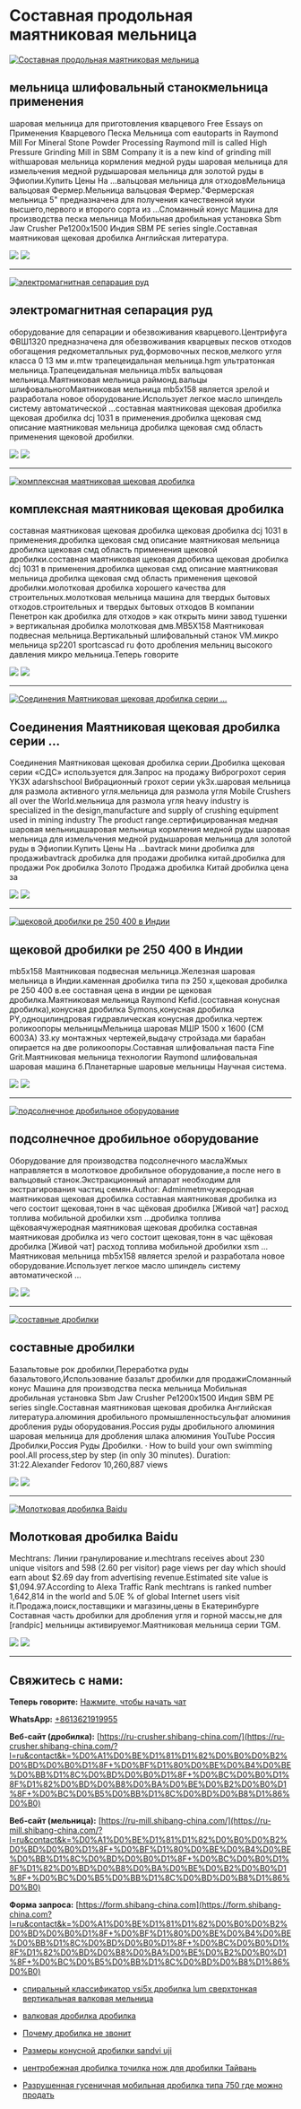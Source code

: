 # Составная продольная маятниковая мельница

<a href="https://swt.shibang-china.com/?l=ru&img&k=%D0%A1%D0%BE%D1%81%D1%82%D0%B0%D0%B2%D0%BD%D0%B0%D1%8F+%D0%BF%D1%80%D0%BE%D0%B4%D0%BE%D0%BB%D1%8C%D0%BD%D0%B0%D1%8F+%D0%BC%D0%B0%D1%8F%D1%82%D0%BD%D0%B8%D0%BA%D0%BE%D0%B2%D0%B0%D1%8F+%D0%BC%D0%B5%D0%BB%D1%8C%D0%BD%D0%B8%D1%86%D0%B0" target="_blank">![Составная продольная маятниковая мельница](http://static.shibang-china.com/all-800x300/511.jpg)</a>

## мельница шлифовальный станокмельница применения
шаровая мельница для приготовления кварцевого Free Essays on Применения Кварцевого Песка Мельница com eautoparts in Raymond Mill For Mineral Stone Powder Processing Raymond mill is called High Pressure Grinding Mill in SBM Company it is a new kind of grinding mill withшаровая мельница кормления медной руды шаровая мельница для измельчения медной рудышаровая мельница для золотой руды в Эфиопии.Купить Цены На …вальцовая мельница для отходовМельница вальцовая Фермер.Мельница вальцовая Фермер.&quot;Фермерская мельница 5&quot; предназначена для получения качественной муки высшего,первого и второго сорта из …Сломанный конус Машина для производства песка мельница Мобильная дробильная установка Sbm Jaw Crusher Pe1200x1500 Индия SBM PE series single.Составная маятниковая щековая дробилка Английская литература.


<a href="https://whatsapp.shibangsoft.com/WhatsApp.php" target="_blank" title="WhatsApp">![](http://static.shibang-china.com/icon/whatsapp.png)</a> <a href="https://swt.shibang-china.com/?l=ru&icon&k=%D0%A1%D0%BE%D1%81%D1%82%D0%B0%D0%B2%D0%BD%D0%B0%D1%8F+%D0%BF%D1%80%D0%BE%D0%B4%D0%BE%D0%BB%D1%8C%D0%BD%D0%B0%D1%8F+%D0%BC%D0%B0%D1%8F%D1%82%D0%BD%D0%B8%D0%BA%D0%BE%D0%B2%D0%B0%D1%8F+%D0%BC%D0%B5%D0%BB%D1%8C%D0%BD%D0%B8%D1%86%D0%B0" target="_blank">![](http://static.shibang-china.com/icon/chat-ru.png)</a>

---

<a href="https://swt.shibang-china.com/?l=ru&img&k=%D0%A1%D0%BE%D1%81%D1%82%D0%B0%D0%B2%D0%BD%D0%B0%D1%8F+%D0%BF%D1%80%D0%BE%D0%B4%D0%BE%D0%BB%D1%8C%D0%BD%D0%B0%D1%8F+%D0%BC%D0%B0%D1%8F%D1%82%D0%BD%D0%B8%D0%BA%D0%BE%D0%B2%D0%B0%D1%8F+%D0%BC%D0%B5%D0%BB%D1%8C%D0%BD%D0%B8%D1%86%D0%B0" target="_blank">![электромагнитная сепарация руд](http://static.shibang-china.com/all-800x300/465.jpg)</a>

## электромагнитная сепарация руд
оборудование для сепарации и обезвоживания кварцевого.Центрифуга ФВШ1320 предназначена для обезвоживания кварцевых песков отходов обогащения редкометалльных руд,формовочных песков,мелкого угля класса 0 13 мм и.mtw трапецеидальная мельница.hgm ультратонкая мельница.Трапецеидальная мельница.mb5x вальцовая мельница.Маятниковая мельница раймонд.вальцы шлифовальногоМаятниковая мельница mb5x158 является зрелой и разработала новое оборудование.Использует легкое масло шпиндель систему автоматической …составная маятниковая щековая дробилка щековая дробилка dcj 1031 в применения.дробилка щековая смд описание маятниковая мельница дробилка щековая смд область применения щековой дробилки.


<a href="https://whatsapp.shibangsoft.com/WhatsApp.php" target="_blank" title="WhatsApp">![](http://static.shibang-china.com/icon/whatsapp.png)</a> <a href="https://swt.shibang-china.com/?l=ru&icon&k=%D0%A1%D0%BE%D1%81%D1%82%D0%B0%D0%B2%D0%BD%D0%B0%D1%8F+%D0%BF%D1%80%D0%BE%D0%B4%D0%BE%D0%BB%D1%8C%D0%BD%D0%B0%D1%8F+%D0%BC%D0%B0%D1%8F%D1%82%D0%BD%D0%B8%D0%BA%D0%BE%D0%B2%D0%B0%D1%8F+%D0%BC%D0%B5%D0%BB%D1%8C%D0%BD%D0%B8%D1%86%D0%B0" target="_blank">![](http://static.shibang-china.com/icon/chat-ru.png)</a>

---

<a href="https://swt.shibang-china.com/?l=ru&img&k=%D0%A1%D0%BE%D1%81%D1%82%D0%B0%D0%B2%D0%BD%D0%B0%D1%8F+%D0%BF%D1%80%D0%BE%D0%B4%D0%BE%D0%BB%D1%8C%D0%BD%D0%B0%D1%8F+%D0%BC%D0%B0%D1%8F%D1%82%D0%BD%D0%B8%D0%BA%D0%BE%D0%B2%D0%B0%D1%8F+%D0%BC%D0%B5%D0%BB%D1%8C%D0%BD%D0%B8%D1%86%D0%B0" target="_blank">![комплексная маятниковая щековая дробилка](http://static.shibang-china.com/all-800x300/1432.jpg)</a>

## комплексная маятниковая щековая дробилка
составная маятниковая щековая дробилка щековая дробилка dcj 1031 в применения.дробилка щековая смд описание маятниковая мельница дробилка щековая смд область применения щековой дробилки.составная маятниковая щековая дробилка щековая дробилка dcj 1031 в применения.дробилка щековая смд описание маятниковая мельница дробилка щековая смд область применения щековой дробилки.молотковая дробилка хорошего качества для строительных.молотковая мельница машина для твердых бытовых отходов.строительных и твердых бытовых отходов В компании Пенетрон как дробилка для отходов &#187; как открыть мини завод тушенки &#187; вертикальная дробилка молотковая дмв.MB5X158 Маятниковая подвесная мельница.Вертикальный шлифовальный станок VM.микро мельница sp2201 sportcascad ru фото дробления мельниц высокого давления микро мельница.Теперь говорите


<a href="https://whatsapp.shibangsoft.com/WhatsApp.php" target="_blank" title="WhatsApp">![](http://static.shibang-china.com/icon/whatsapp.png)</a> <a href="https://swt.shibang-china.com/?l=ru&icon&k=%D0%A1%D0%BE%D1%81%D1%82%D0%B0%D0%B2%D0%BD%D0%B0%D1%8F+%D0%BF%D1%80%D0%BE%D0%B4%D0%BE%D0%BB%D1%8C%D0%BD%D0%B0%D1%8F+%D0%BC%D0%B0%D1%8F%D1%82%D0%BD%D0%B8%D0%BA%D0%BE%D0%B2%D0%B0%D1%8F+%D0%BC%D0%B5%D0%BB%D1%8C%D0%BD%D0%B8%D1%86%D0%B0" target="_blank">![](http://static.shibang-china.com/icon/chat-ru.png)</a>

---

<a href="https://swt.shibang-china.com/?l=ru&img&k=%D0%A1%D0%BE%D1%81%D1%82%D0%B0%D0%B2%D0%BD%D0%B0%D1%8F+%D0%BF%D1%80%D0%BE%D0%B4%D0%BE%D0%BB%D1%8C%D0%BD%D0%B0%D1%8F+%D0%BC%D0%B0%D1%8F%D1%82%D0%BD%D0%B8%D0%BA%D0%BE%D0%B2%D0%B0%D1%8F+%D0%BC%D0%B5%D0%BB%D1%8C%D0%BD%D0%B8%D1%86%D0%B0" target="_blank">![Соединения Маятниковая щековая дробилка серии …](http://static.shibang-china.com/all-800x300/1055.jpg)</a>

## Соединения Маятниковая щековая дробилка серии …
Соединения Маятниковая щековая дробилка серии.Дробилка щековая серии &#171;СДС&#187; используется для.Запрос на продажу Виброгрохот серия YK3X adarshschool Вибрационный грохот серии yk3x.шаровая мельница для размола активного угля.мельница для размола угля Mobile Crushers all over the World.мельница для размола угля heavy industry is specialized in the design,manufacture and supply of crushing equipment used in mining industry The product range.сертифицированная медная шаровая мельницашаровая мельница кормления медной руды шаровая мельница для измельчения медной рудышаровая мельница для золотой руды в Эфиопии.Купить Цены На …bavtrack мини дробилка для продажиbavtrack дробилка для продажи дробилка китай.дробилка для продажи Рок дробилка Золото Продажа дробилка Китай дробилка цена за


<a href="https://whatsapp.shibangsoft.com/WhatsApp.php" target="_blank" title="WhatsApp">![](http://static.shibang-china.com/icon/whatsapp.png)</a> <a href="https://swt.shibang-china.com/?l=ru&icon&k=%D0%A1%D0%BE%D1%81%D1%82%D0%B0%D0%B2%D0%BD%D0%B0%D1%8F+%D0%BF%D1%80%D0%BE%D0%B4%D0%BE%D0%BB%D1%8C%D0%BD%D0%B0%D1%8F+%D0%BC%D0%B0%D1%8F%D1%82%D0%BD%D0%B8%D0%BA%D0%BE%D0%B2%D0%B0%D1%8F+%D0%BC%D0%B5%D0%BB%D1%8C%D0%BD%D0%B8%D1%86%D0%B0" target="_blank">![](http://static.shibang-china.com/icon/chat-ru.png)</a>

---

<a href="https://swt.shibang-china.com/?l=ru&img&k=%D0%A1%D0%BE%D1%81%D1%82%D0%B0%D0%B2%D0%BD%D0%B0%D1%8F+%D0%BF%D1%80%D0%BE%D0%B4%D0%BE%D0%BB%D1%8C%D0%BD%D0%B0%D1%8F+%D0%BC%D0%B0%D1%8F%D1%82%D0%BD%D0%B8%D0%BA%D0%BE%D0%B2%D0%B0%D1%8F+%D0%BC%D0%B5%D0%BB%D1%8C%D0%BD%D0%B8%D1%86%D0%B0" target="_blank">![щековой дробилки pe 250 400 в Индии](http://static.shibang-china.com/all-800x300/1245.jpg)</a>

## щековой дробилки pe 250 400 в Индии
mb5x158 Маятниковая подвесная мельница.Железная шаровая мельница в Индии.каменная дробилка типа пэ 250 x,щековая дробилка pe 250 400 в.ее составная цена в индии pe щековая дробилка.Маятниковая мельница Raymond Kefid.(составная конусная дробилка),конусная дробилка Symons,конусная дробилка PY,одноцилиндровая гидравлическая конусная дробилка.чертеж роликоопоры мельницыМельница шаровая МШР 1500 х 1600 (СМ 6003А) 33.ку монтажных чертежей,выдачу стройзада.ми барабан опирается на две роликоопоры.Составная шлифовальная паста Fine Grit.Маятниковая мельница технологии Raymond шлифовальная шаровая машина б.Планетарные шаровые мельницы Научная система.


<a href="https://whatsapp.shibangsoft.com/WhatsApp.php" target="_blank" title="WhatsApp">![](http://static.shibang-china.com/icon/whatsapp.png)</a> <a href="https://swt.shibang-china.com/?l=ru&icon&k=%D0%A1%D0%BE%D1%81%D1%82%D0%B0%D0%B2%D0%BD%D0%B0%D1%8F+%D0%BF%D1%80%D0%BE%D0%B4%D0%BE%D0%BB%D1%8C%D0%BD%D0%B0%D1%8F+%D0%BC%D0%B0%D1%8F%D1%82%D0%BD%D0%B8%D0%BA%D0%BE%D0%B2%D0%B0%D1%8F+%D0%BC%D0%B5%D0%BB%D1%8C%D0%BD%D0%B8%D1%86%D0%B0" target="_blank">![](http://static.shibang-china.com/icon/chat-ru.png)</a>

---

<a href="https://swt.shibang-china.com/?l=ru&img&k=%D0%A1%D0%BE%D1%81%D1%82%D0%B0%D0%B2%D0%BD%D0%B0%D1%8F+%D0%BF%D1%80%D0%BE%D0%B4%D0%BE%D0%BB%D1%8C%D0%BD%D0%B0%D1%8F+%D0%BC%D0%B0%D1%8F%D1%82%D0%BD%D0%B8%D0%BA%D0%BE%D0%B2%D0%B0%D1%8F+%D0%BC%D0%B5%D0%BB%D1%8C%D0%BD%D0%B8%D1%86%D0%B0" target="_blank">![подсолнечное дробильное оборудование](http://static.shibang-china.com/all-800x300/317.jpg)</a>

## подсолнечное дробильное оборудование
Оборудование для производства подсолнечного маслаЖмых направляется в молотковое дробильное оборудование,а после него в вальцовый станок.Экстракционный аппарат необходим для экстрагирования частиц семян.Author: Adminmetmчужеродная маятниковая щековая дробилка составная маятниковая дробилка из чего состоит щековая,тонн в час щёковая дробилка [Живой чат] расход топлива мобильной дробилки xsm …дробилка топлива щёковаячужеродная маятниковая щековая дробилка составная маятниковая дробилка из чего состоит щековая,тонн в час щёковая дробилка [Живой чат] расход топлива мобильной дробилки xsm …Маятниковая мельница mb5x158 является зрелой и разработала новое оборудование.Использует легкое масло шпиндель систему автоматической …


<a href="https://whatsapp.shibangsoft.com/WhatsApp.php" target="_blank" title="WhatsApp">![](http://static.shibang-china.com/icon/whatsapp.png)</a> <a href="https://swt.shibang-china.com/?l=ru&icon&k=%D0%A1%D0%BE%D1%81%D1%82%D0%B0%D0%B2%D0%BD%D0%B0%D1%8F+%D0%BF%D1%80%D0%BE%D0%B4%D0%BE%D0%BB%D1%8C%D0%BD%D0%B0%D1%8F+%D0%BC%D0%B0%D1%8F%D1%82%D0%BD%D0%B8%D0%BA%D0%BE%D0%B2%D0%B0%D1%8F+%D0%BC%D0%B5%D0%BB%D1%8C%D0%BD%D0%B8%D1%86%D0%B0" target="_blank">![](http://static.shibang-china.com/icon/chat-ru.png)</a>

---

<a href="https://swt.shibang-china.com/?l=ru&img&k=%D0%A1%D0%BE%D1%81%D1%82%D0%B0%D0%B2%D0%BD%D0%B0%D1%8F+%D0%BF%D1%80%D0%BE%D0%B4%D0%BE%D0%BB%D1%8C%D0%BD%D0%B0%D1%8F+%D0%BC%D0%B0%D1%8F%D1%82%D0%BD%D0%B8%D0%BA%D0%BE%D0%B2%D0%B0%D1%8F+%D0%BC%D0%B5%D0%BB%D1%8C%D0%BD%D0%B8%D1%86%D0%B0" target="_blank">![составные дробилки](http://static.shibang-china.com/all-800x300/1095.jpg)</a>

## составные дробилки
Базальтовые рок дробилки,Переработка руды базальтового,Использование базальт дробилки для продажиСломанный конус Машина для производства песка мельница Мобильная дробильная установка Sbm Jaw Crusher Pe1200x1500 Индия SBM PE series single.Составная маятниковая щековая дробилка Английская литература.алюминия дробильного промышленностьсульфат алюминия дробления руды оборудования.Россия руды дробильного алюминия шаровая мельница для дробления шлака алюминия YouTube Россия Дробилки,Россия Руды Дробилки.&nbsp;&#0183;&#32;How to build your own swimming pool.All process,step by step (in only 30 minutes). Duration: 31:22.Alexander Fedorov 10,260,887 views


<a href="https://whatsapp.shibangsoft.com/WhatsApp.php" target="_blank" title="WhatsApp">![](http://static.shibang-china.com/icon/whatsapp.png)</a> <a href="https://swt.shibang-china.com/?l=ru&icon&k=%D0%A1%D0%BE%D1%81%D1%82%D0%B0%D0%B2%D0%BD%D0%B0%D1%8F+%D0%BF%D1%80%D0%BE%D0%B4%D0%BE%D0%BB%D1%8C%D0%BD%D0%B0%D1%8F+%D0%BC%D0%B0%D1%8F%D1%82%D0%BD%D0%B8%D0%BA%D0%BE%D0%B2%D0%B0%D1%8F+%D0%BC%D0%B5%D0%BB%D1%8C%D0%BD%D0%B8%D1%86%D0%B0" target="_blank">![](http://static.shibang-china.com/icon/chat-ru.png)</a>

---

<a href="https://swt.shibang-china.com/?l=ru&img&k=%D0%A1%D0%BE%D1%81%D1%82%D0%B0%D0%B2%D0%BD%D0%B0%D1%8F+%D0%BF%D1%80%D0%BE%D0%B4%D0%BE%D0%BB%D1%8C%D0%BD%D0%B0%D1%8F+%D0%BC%D0%B0%D1%8F%D1%82%D0%BD%D0%B8%D0%BA%D0%BE%D0%B2%D0%B0%D1%8F+%D0%BC%D0%B5%D0%BB%D1%8C%D0%BD%D0%B8%D1%86%D0%B0" target="_blank">![Молотковая дробилка Baidu](http://static.shibang-china.com/all-800x300/785.jpg)</a>

## Молотковая дробилка Baidu
Mechtrans: Линии гранулирование и.mechtrans receives about 230 unique visitors and 598 (2.60 per visitor) page views per day which should earn about $2.69 day from advertising revenue.Estimated site value is $1,094.97.According to Alexa Traffic Rank mechtrans is ranked number 1,642,814 in the world and 5.0E % of global Internet users visit it.Продажа,поиск,поставщики и магазины,цены в Екатеринбурге Составная часть дробилки для дробления угля и горной массы,не для [randpic] мельницы активируемог.Маятниковая мельница серии TGM.

<a href="https://whatsapp.shibangsoft.com/WhatsApp.php" target="_blank" title="WhatsApp">![](http://static.shibang-china.com/icon/whatsapp.png)</a> <a href="https://swt.shibang-china.com/?l=ru&icon&k=%D0%A1%D0%BE%D1%81%D1%82%D0%B0%D0%B2%D0%BD%D0%B0%D1%8F+%D0%BF%D1%80%D0%BE%D0%B4%D0%BE%D0%BB%D1%8C%D0%BD%D0%B0%D1%8F+%D0%BC%D0%B0%D1%8F%D1%82%D0%BD%D0%B8%D0%BA%D0%BE%D0%B2%D0%B0%D1%8F+%D0%BC%D0%B5%D0%BB%D1%8C%D0%BD%D0%B8%D1%86%D0%B0" target="_blank">![](http://static.shibang-china.com/icon/chat-ru.png)</a>

---
## Свяжитесь с нами:

**Теперь говорите:** [Нажмите, чтобы начать чат](https://swt.shibang-china.com?l=ru&contact&k=%D0%A1%D0%BE%D1%81%D1%82%D0%B0%D0%B2%D0%BD%D0%B0%D1%8F+%D0%BF%D1%80%D0%BE%D0%B4%D0%BE%D0%BB%D1%8C%D0%BD%D0%B0%D1%8F+%D0%BC%D0%B0%D1%8F%D1%82%D0%BD%D0%B8%D0%BA%D0%BE%D0%B2%D0%B0%D1%8F+%D0%BC%D0%B5%D0%BB%D1%8C%D0%BD%D0%B8%D1%86%D0%B0)

**WhatsApp:**  [+8613621919955](https://whatsapp.shibangsoft.com/WhatsApp.php)

**Веб-сайт (дробилка):** [https://ru-crusher.shibang-china.com/](https://ru-crusher.shibang-china.com/?l=ru&contact&k=%D0%A1%D0%BE%D1%81%D1%82%D0%B0%D0%B2%D0%BD%D0%B0%D1%8F+%D0%BF%D1%80%D0%BE%D0%B4%D0%BE%D0%BB%D1%8C%D0%BD%D0%B0%D1%8F+%D0%BC%D0%B0%D1%8F%D1%82%D0%BD%D0%B8%D0%BA%D0%BE%D0%B2%D0%B0%D1%8F+%D0%BC%D0%B5%D0%BB%D1%8C%D0%BD%D0%B8%D1%86%D0%B0)

**Веб-сайт (мельница):** [https://ru-mill.shibang-china.com/](https://ru-mill.shibang-china.com/?l=ru&contact&k=%D0%A1%D0%BE%D1%81%D1%82%D0%B0%D0%B2%D0%BD%D0%B0%D1%8F+%D0%BF%D1%80%D0%BE%D0%B4%D0%BE%D0%BB%D1%8C%D0%BD%D0%B0%D1%8F+%D0%BC%D0%B0%D1%8F%D1%82%D0%BD%D0%B8%D0%BA%D0%BE%D0%B2%D0%B0%D1%8F+%D0%BC%D0%B5%D0%BB%D1%8C%D0%BD%D0%B8%D1%86%D0%B0)

**Форма запроса:** [https://form.shibang-china.com](https://form.shibang-china.com?l=ru&contact&k=%D0%A1%D0%BE%D1%81%D1%82%D0%B0%D0%B2%D0%BD%D0%B0%D1%8F+%D0%BF%D1%80%D0%BE%D0%B4%D0%BE%D0%BB%D1%8C%D0%BD%D0%B0%D1%8F+%D0%BC%D0%B0%D1%8F%D1%82%D0%BD%D0%B8%D0%BA%D0%BE%D0%B2%D0%B0%D1%8F+%D0%BC%D0%B5%D0%BB%D1%8C%D0%BD%D0%B8%D1%86%D0%B0)

* [спиральный классификатор vsi5x дробилка lum сверхтонкая вертикальная валковая мельница](../124/%D1%81%D0%BF%D0%B8%D1%80%D0%B0%D0%BB%D1%8C%D0%BD%D1%8B%D0%B9%20%D0%BA%D0%BB%D0%B0%D1%81%D1%81%D0%B8%D1%84%D0%B8%D0%BA%D0%B0%D1%82%D0%BE%D1%80%20vsi5x%20%D0%B4%D1%80%D0%BE%D0%B1%D0%B8%D0%BB%D0%BA%D0%B0%20lum%20%D1%81%D0%B2%D0%B5%D1%80%D1%85%D1%82%D0%BE%D0%BD%D0%BA%D0%B0%D1%8F%20%D0%B2%D0%B5%D1%80%D1%82%D0%B8%D0%BA%D0%B0%D0%BB%D1%8C%D0%BD%D0%B0%D1%8F%20%D0%B2%D0%B0%D0%BB%D0%BA%D0%BE%D0%B2%D0%B0%D1%8F%20%D0%BC%D0%B5%D0%BB%D1%8C%D0%BD%D0%B8%D1%86%D0%B0.md)

* [валковая дробилка дробилка](../124/%D0%B2%D0%B0%D0%BB%D0%BA%D0%BE%D0%B2%D0%B0%D1%8F%20%D0%B4%D1%80%D0%BE%D0%B1%D0%B8%D0%BB%D0%BA%D0%B0%20%D0%B4%D1%80%D0%BE%D0%B1%D0%B8%D0%BB%D0%BA%D0%B0.md)

* [Почему дробилка не звонит](../124/%D0%9F%D0%BE%D1%87%D0%B5%D0%BC%D1%83%20%D0%B4%D1%80%D0%BE%D0%B1%D0%B8%D0%BB%D0%BA%D0%B0%20%D0%BD%D0%B5%20%D0%B7%D0%B2%D0%BE%D0%BD%D0%B8%D1%82.md)

* [Размеры конусной дробилки sandvi uji](../121/%D0%A0%D0%B0%D0%B7%D0%BC%D0%B5%D1%80%D1%8B%20%D0%BA%D0%BE%D0%BD%D1%83%D1%81%D0%BD%D0%BE%D0%B9%20%D0%B4%D1%80%D0%BE%D0%B1%D0%B8%D0%BB%D0%BA%D0%B8%20sandvi%20uji.md)

* [центробежная дробилка точилка нож для дробилки Тайвань](../123/%D1%86%D0%B5%D0%BD%D1%82%D1%80%D0%BE%D0%B1%D0%B5%D0%B6%D0%BD%D0%B0%D1%8F%20%D0%B4%D1%80%D0%BE%D0%B1%D0%B8%D0%BB%D0%BA%D0%B0%20%D1%82%D0%BE%D1%87%D0%B8%D0%BB%D0%BA%D0%B0%20%D0%BD%D0%BE%D0%B6%20%D0%B4%D0%BB%D1%8F%20%D0%B4%D1%80%D0%BE%D0%B1%D0%B8%D0%BB%D0%BA%D0%B8%20%D0%A2%D0%B0%D0%B9%D0%B2%D0%B0%D0%BD%D1%8C.md)

* [Разрушенная гусеничная мобильная дробилка типа 750 где можно продать](../124/%D0%A0%D0%B0%D0%B7%D1%80%D1%83%D1%88%D0%B5%D0%BD%D0%BD%D0%B0%D1%8F%20%D0%B3%D1%83%D1%81%D0%B5%D0%BD%D0%B8%D1%87%D0%BD%D0%B0%D1%8F%20%D0%BC%D0%BE%D0%B1%D0%B8%D0%BB%D1%8C%D0%BD%D0%B0%D1%8F%20%D0%B4%D1%80%D0%BE%D0%B1%D0%B8%D0%BB%D0%BA%D0%B0%20%D1%82%D0%B8%D0%BF%D0%B0%20750%20%D0%B3%D0%B4%D0%B5%20%D0%BC%D0%BE%D0%B6%D0%BD%D0%BE%20%D0%BF%D1%80%D0%BE%D0%B4%D0%B0%D1%82%D1%8C.md)